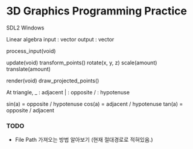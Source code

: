 # 3D Graphics Programming Practice 

SDL2
Windows

Linear algebra 
input : vector
output : vector

process_input(void)

update(void)
    transform_points()
        rotate(x, y, z)
        scale(amount)
        translate(amount)

render(void)
    draw_projected_points()

At triangle, 
    _ : adjacent
    | : opposite
    / : hypotenuse

sin(a) = opposite / hypotenuse
cos(a) = adjacent / hypotenuse
tan(a) = opposite / adjacent

### TODO

- File Path 가져오는 방법 알아보기 (현재 절대경로로 적혀있음.)